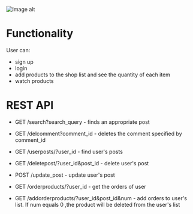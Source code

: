 ![Image alt](https://github.com/ValValeria/Angular_Python/raw/master/tempsnip.png)

# Functionality
User can:
* sign up
* login
* add products to the shop list and see the quantity of each item
* watch products

# REST API 
* GET /search?search_query - finds an appropriate post

* GET /delcomment?comment_id - deletes the comment specified by comment_id

* GET /userposts/?user_id - find user's posts

* GET /deletepost/?user_id&post_id - delete user's post

* POST /update_post - update user's post

* GET /orderproducts/?user_id - get the orders of  user

* GET /addorderproducts/?user_id&post_id&num - add  orders to  user's list. If num equals 0 ,the product will be deleted from the user's list 

   

